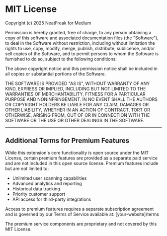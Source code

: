 # MIT License

Copyright (c) 2025 NeatFreak for Medium

Permission is hereby granted, free of charge, to any person obtaining a copy
of this software and associated documentation files (the "Software"), to deal
in the Software without restriction, including without limitation the rights
to use, copy, modify, merge, publish, distribute, sublicense, and/or sell
copies of the Software, and to permit persons to whom the Software is
furnished to do so, subject to the following conditions:

The above copyright notice and this permission notice shall be included in all
copies or substantial portions of the Software.

THE SOFTWARE IS PROVIDED "AS IS", WITHOUT WARRANTY OF ANY KIND, EXPRESS OR
IMPLIED, INCLUDING BUT NOT LIMITED TO THE WARRANTIES OF MERCHANTABILITY,
FITNESS FOR A PARTICULAR PURPOSE AND NONINFRINGEMENT. IN NO EVENT SHALL THE
AUTHORS OR COPYRIGHT HOLDERS BE LIABLE FOR ANY CLAIM, DAMAGES OR OTHER
LIABILITY, WHETHER IN AN ACTION OF CONTRACT, TORT OR OTHERWISE, ARISING FROM,
OUT OF OR IN CONNECTION WITH THE SOFTWARE OR THE USE OR OTHER DEALINGS IN THE
SOFTWARE.

---

## Additional Terms for Premium Features

While this extension's core functionality is open source under the MIT License, 
certain premium features are provided as a separate paid service and are not 
included in this open source license. Premium features include but are not 
limited to:

- Unlimited user scanning capabilities
- Advanced analytics and reporting
- Historical data tracking
- Priority customer support
- API access for third-party integrations

Access to premium features requires a separate subscription agreement and is 
governed by our Terms of Service available at: [your-website]/terms

The premium service components are proprietary and not covered by this MIT License.